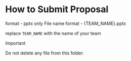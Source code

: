 # How to Submit Proposal

format - pptx only
File name format - {TEAM_NAME}.pptx

replace `TEAM_NAME` with the name of your team

> [!IMPORTANT]
> Do not delete any file from this folder.